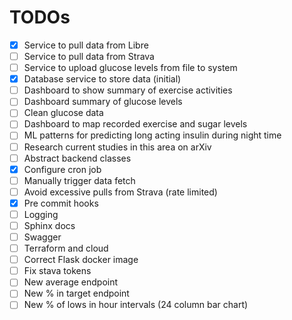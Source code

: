 # TODOs

- [X] Service to pull data from Libre
- [ ] Service to pull data from Strava
- [ ] Service to upload glucose levels from file to system
- [X] Database service to store data (initial)
- [ ] Dashboard to show summary of exercise activities
- [ ] Dashboard summary of glucose levels
- [ ] Clean glucose data
- [ ] Dashboard to map recorded exercise and sugar levels
- [ ] ML patterns for predicting long acting insulin during night time
- [ ] Research current studies in this area on arXiv
- [ ] Abstract backend classes
- [X] Configure cron job
- [ ] Manually trigger data fetch
- [ ] Avoid excessive pulls from Strava (rate limited)
- [X] Pre commit hooks
- [ ] Logging
- [ ] Sphinx docs
- [ ] Swagger
- [ ] Terraform and cloud
- [ ] Correct Flask docker image
- [ ] Fix stava tokens
- [ ] New average endpoint
- [ ] New % in target endpoint
- [ ] New % of lows in hour intervals (24 column bar chart)
